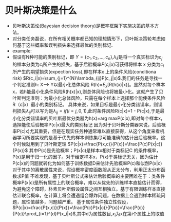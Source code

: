 # 贝叶斯决策是什么
  - 贝叶斯决策论(Bayesian decision theory)是概率框架下实施决策的基本方法。
  - 对分类任务磊说，在所有相关概率都已知的理想情形下，贝叶斯决策轮考虑如何基于这些概率和误判损失来选择最优的类别标记.
  - example:
  - 假设有N种可能的类别标记，即 $Y=\{c_1,c_2,...,c_n\}$,$\lambda_ij$是将一个真实标识为$c_j$的样本分类为$c_i$所产生的损失，基于后验概率$P(c_i|x)$可获得将样本 x 分类为$c_i$所产生的期望损失(expection loss),即在样本x 上的条件风险(conditiona risk) $R(c_i|x)=\sum_{j=1}^{N}\lambda_{ij}P(c_j|x)$.我们的任务是寻找一个判定准则h: X--> Y以最小化总体风险 R(h)=$E_x$[R(h(x)|x)]。显然对每个样本x，若h能最小化条件风险R(h(x)|x),则总体风险也将被最小化。这就产生了贝叶斯判定准则：为最小化总体风险，只需在每个样本上选择那个能使条件风险R（c|x）最小的类别标记。
  具体来说，如果目标是最小化分类错误率，则误判损失$\lambda_{ij}$可以写为是$\lambda_{ij}=if(i=j,0,1)$,此时条件风险R(c|x)=1 - P(c|x),于是最小化分类错误率的贝叶斯最优分类器为h(x)=arg maxP(c|x),即对每个样本x，选择能使后验概率P(c|x)最大的类别标记
  因为对于贝叶斯分类器来说，后验概率P(c|x)尤其重要，但是在现实任务种通常难以直接获得，从这个角度来看机器学习所要实现的是基于优先的样本训练集尽可能准确的估计出后验概率。这个时候就用到了贝叶斯定理
  $P(c|x)=\frac{P(x,c)}{P(x)}=\frac{P(c)P(x|c)}{P(x)}$
  其中P(c)是先验概率；P(x|c)是样本x相对于类标记C 的条件概率，P(x)是用于归一化的因子。对于给定样本x，P(x)于类标记无关，因为估计P(c|x)的问题就转化为如何基于训练数据D来估计先验概率P(c)和似然P(x|c)
  对于其中的离散属性来说，假设概率密度函数服从正太分布，利用正太分布函数求P值
  不难发现，基于贝叶斯公式来估计后验概率的主要困难在于：类条件概率P(x|c)是所有属性上的联合概率，难以从优先的训练样本直接估计而得，为避免这个障碍，朴素贝叶斯假设属性之间互相独立。基于有限训练样本直接估计联合概率，在计算上将会遭遇组合爆炸问题，在数据上会遇到样本稀疏问题，属性值越多，问题越严重。
  基于属性条件独立性假设，$P(c|x)=\frac{P(x,c)}{P(x)}=\frac{P(c)P(x|c)}{P(x)}=\frac{P(c)}{P(c)}\prod_{i=1}^{d}P(x_i|x)$,其中d为属性数目,$x_i$为x在第i个属性上的取值
